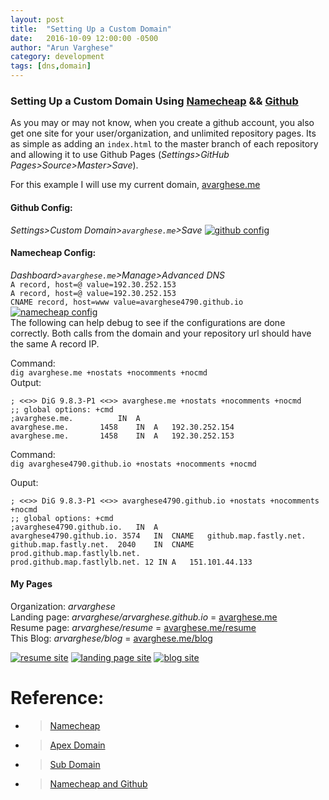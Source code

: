 ```yaml
---
layout: post
title:  "Setting Up a Custom Domain"
date:   2016-10-09 12:00:00 -0500
author: "Arun Varghese"
category: development
tags: [dns,domain]
---
```


### Setting Up a Custom Domain Using [Namecheap](https://www.namecheap.com/) && [Github](https://github.com/)

As you may or may not know, when you create a github account, you also get one site for your user/organization, and unlimited repository pages. Its as simple as adding an `index.html` to the master branch of each repository and allowing it to use Github Pages (*Settings>GitHub Pages>Source>Master>Save*).

For this example I will use my current domain, [avarghese.me](http://avarghese.me/)  

#### Github Config:  
*Settings>Custom Domain>`avarghese.me`>Save*
<a target="_blank" href="http://i.imgur.com/10Wjauk.jpg"><img class="img-travel" src="http://i.imgur.com/10Wjaukh.jpg" alt
	="github config"/></a>  

#### Namecheap Config:  
*Dashboard>`avarghese.me`>Manage>Advanced DNS*  
`A record, host=@ value=192.30.252.153`  
`A record, host=@ value=192.30.252.153`  
`CNAME record, host=www value=avarghese4790.github.io`  
<a target="_blank" href="http://i.imgur.com/3MlT0ou.jpg"><img class="img-travel" src="http://i.imgur.com/3MlT0ouh.jpg" alt
	="namecheap config"/></a>  
The following can help debug to see if the configurations are done correctly. Both calls from the domain and your repository url should have the same A record IP.  

Command:  
`dig avarghese.me +nostats +nocomments +nocmd`  
Output:  

```
; <<>> DiG 9.8.3-P1 <<>> avarghese.me +nostats +nocomments +nocmd
;; global options: +cmd
;avarghese.me.			IN	A
avarghese.me.		1458	IN	A	192.30.252.154
avarghese.me.		1458	IN	A	192.30.252.153
```

Command:  
`dig avarghese4790.github.io +nostats +nocomments +nocmd`  

Ouput:  

```
; <<>> DiG 9.8.3-P1 <<>> avarghese4790.github.io +nostats +nocomments +nocmd
;; global options: +cmd
;avarghese4790.github.io.	IN	A
avarghese4790.github.io. 3574	IN	CNAME	github.map.fastly.net.
github.map.fastly.net.	2040	IN	CNAME	prod.github.map.fastlylb.net.
prod.github.map.fastlylb.net. 12 IN	A	151.101.44.133
```

#### My Pages  
Organization: *arvarghese*  
Landing page: *arvarghese/arvarghese.github.io* = [avarghese.me](http://avarghese.me/)  
Resume page: *arvarghese/resume* = [avarghese.me/resume](http://avarghese.me/resume)  
This Blog: *arvarghese/blog* = [avarghese.me/blog](http://avarghese.me/blog)  

<div class="img-container">
	<a target="_blank" href="http://avarghese.me/"><img class="img-travel" src="http://i.imgur.com/tHvkrGWh.jpg" alt
	="resume site"/></a>  
	<a target="_blank" href="http://avarghese.me/resume"><img class="img-travel" src="http://i.imgur.com/PF5imjLh.jpg" alt
	="landing page site"/></a>  
	<a target="_blank" href="http://avarghese.me/blog"><img class="img-travel" src="http://i.imgur.com/jwpYs2zh.jpg" alt
	="blog site"/></a>  
</div>

# Reference:

+ >[Namecheap](https://www.namecheap.com/)  
+ >[Apex Domain](https://help.github.com/articles/setting-up-an-apex-domain/#configuring-an-alias-or-aname-record-with-your-dns-provider)   
+ >[Sub Domain](https://help.github.com/articles/setting-up-a-www-subdomain/)  
+ >[Namecheap and Github](https://www.namecheap.com/support/knowledgebase/article.aspx/9645/2208/how-do-i-link-my-domain-to-github-pages)

